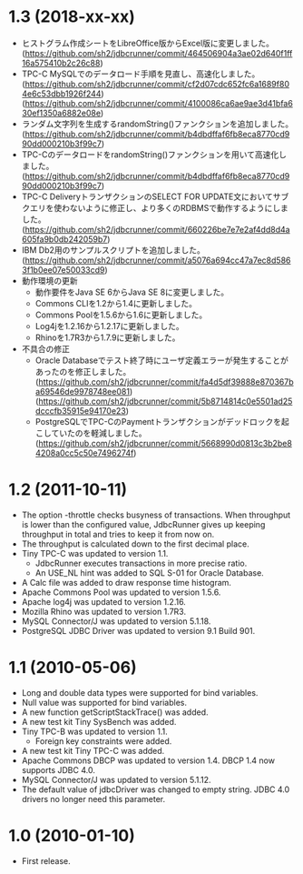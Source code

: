 # 1.3 (2018-xx-xx)

* ヒストグラム作成シートをLibreOffice版からExcel版に変更しました。(https://github.com/sh2/jdbcrunner/commit/464506904a3ae02d640f1ff16a575410b2c26c88)
* TPC-C MySQLでのデータロード手順を見直し、高速化しました。(https://github.com/sh2/jdbcrunner/commit/cf2d07cdc652fc6a1689f804e6c53dbb1926f244)(https://github.com/sh2/jdbcrunner/commit/4100086ca6ae9ae3d41bfa630ef1350a6882e08e)
* ランダム文字列を生成するrandomString()ファンクションを追加しました。(https://github.com/sh2/jdbcrunner/commit/b4dbdffaf6fb8eca8770cd990dd000210b3f99c7)
* TPC-CのデータロードをrandomString()ファンクションを用いて高速化しました。(https://github.com/sh2/jdbcrunner/commit/b4dbdffaf6fb8eca8770cd990dd000210b3f99c7)
* TPC-C DeliveryトランザクションのSELECT FOR UPDATE文においてサブクエリを使わないように修正し、より多くのRDBMSで動作するようにしました。(https://github.com/sh2/jdbcrunner/commit/660226be7e7e2af4dd8d4a605fa9b0db242059b7)
* IBM Db2用のサンプルスクリプトを追加しました。(https://github.com/sh2/jdbcrunner/commit/a5076a694cc47a7ec8d5863f1b0ee07e50033cd9)
* 動作環境の更新
    - 動作要件をJava SE 6からJava SE 8に変更しました。
    - Commons CLIを1.2から1.4に更新しました。
    - Commons Poolを1.5.6から1.6に更新しました。
    - Log4jを1.2.16から1.2.17に更新しました。
    - Rhinoを1.7R3から1.7.9に更新しました。
* 不具合の修正
    - Oracle Databaseでテスト終了時にユーザ定義エラーが発生することがあったのを修正しました。(https://github.com/sh2/jdbcrunner/commit/fa4d5df39888e870367ba69546de9978748ee081)(https://github.com/sh2/jdbcrunner/commit/5b8714814c0e5501ad25dcccfb35915e94170e23)
    - PostgreSQLでTPC-CのPaymentトランザクションがデッドロックを起こしていたのを軽減しました。(https://github.com/sh2/jdbcrunner/commit/5668990d0813c3b2be84208a0cc5c50e7496274f)

# 1.2 (2011-10-11)

* The option -throttle checks busyness of transactions. When throughput is lower than the configured value, JdbcRunner gives up keeping throughput in total and tries to keep it from now on.
* The throughput is calculated down to the first decimal place.
* Tiny TPC-C was updated to version 1.1.
    - JdbcRunner executes transactions in more precise ratio.
    - An USE_NL hint was added to SQL S-01 for Oracle Database.
* A Calc file was added to draw response time histogram.
* Apache Commons Pool was updated to version 1.5.6.
* Apache log4j was updated to version 1.2.16.
* Mozilla Rhino was updated to version 1.7R3.
* MySQL Connector/J was updated to version 5.1.18.
* PostgreSQL JDBC Driver was updated to version 9.1 Build 901.

# 1.1 (2010-05-06)

* Long and double data types were supported for bind variables.
* Null value was supported for bind variables.
* A new function getScriptStackTrace() was added.
* A new test kit Tiny SysBench was added.
* Tiny TPC-B was updated to version 1.1.
    - Foreign key constraints were added.
* A new test kit Tiny TPC-C was added.
* Apache Commons DBCP was updated to version 1.4. DBCP 1.4 now supports JDBC 4.0.
* MySQL Connector/J was updated to version 5.1.12.
* The default value of jdbcDriver was changed to empty string. JDBC 4.0 drivers no longer need this parameter.

# 1.0 (2010-01-10)

* First release.

